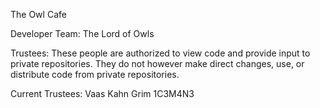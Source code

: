 The Owl Cafe

Developer Team:
The Lord of Owls



Trustees:
	These people are authorized to view code and provide input to private repositories. They do not however make direct changes, use, or distribute code from private repositories.



Current Trustees:
Vaas Kahn Grim
1C3M4N3


